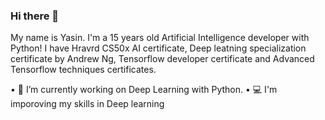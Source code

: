 ### Hi there 👋
My name is Yasin.
I'm a 15 years old Artificial Intelligence developer with Python!
I have Hravrd CS50x AI certificate, Deep leatning specialization certificate by Andrew Ng, Tensorflow developer certificate and Advanced Tensorflow techniques certificates.  



• 🔭 I’m currently working on Deep Learning with Python.
• 💻 I'm imporoving my skills in Deep learning





<!--
**YasinShafiei/YasinShafiei** is a ✨ _special_ ✨ repository because its `README.md` (this file) appears on your GitHub profile.
